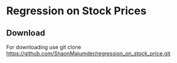 # Regression on Stock Prices 
## Download 
For downloading use 
       git clone https://github.com/ShaonMajumder/regression_on_stock_price.git 
